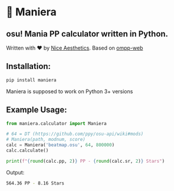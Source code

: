 # 🎹 Maniera
## osu! Mania PP calculator written in Python.
Written with ❤️ by [Nice Aesthetics](https://aesth.dev). Based on [ompp-web](https://github.com/toxicpie/ompp-web)

Installation:
------
```sh
pip install maniera
```
Maniera is supposed to work on Python 3+ versions

Example Usage:
------
```py
from maniera.calculator import Maniera

# 64 = DT (https://github.com/ppy/osu-api/wiki#mods)
# Maniera(path, modnum, score)
calc = Maniera('beatmap.osu', 64, 800000)
calc.calculate()

print(f"{round(calc.pp, 2)} PP - {round(calc.sr, 2)} Stars")
```
Output:
```sh
564.36 PP - 8.16 Stars
```